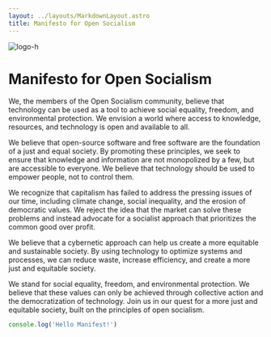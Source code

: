 ```yaml
---
layout: ../layouts/MarkdownLayout.astro
title: Manifesto for Open Socialism
---
```


![logo-h](https://user-images.githubusercontent.com/34670018/231368487-e7c3cb78-1f6c-4a1e-9abd-8af4807a7fdc.png)

# Manifesto for Open Socialism

We, the members of the Open Socialism community, believe that technology can be used as a tool to achieve social equality, freedom, and environmental protection. We envision a world where access to knowledge, resources, and technology is open and available to all.

We believe that open-source software and free software are the foundation of a just and equal society. By promoting these principles, we seek to ensure that knowledge and information are not monopolized by a few, but are accessible to everyone. We believe that technology should be used to empower people, not to control them.

We recognize that capitalism has failed to address the pressing issues of our time, including climate change, social inequality, and the erosion of democratic values. We reject the idea that the market can solve these problems and instead advocate for a socialist approach that prioritizes the common good over profit.

We believe that a cybernetic approach can help us create a more equitable and sustainable society. By using technology to optimize systems and processes, we can reduce waste, increase efficiency, and create a more just and equitable society.

We stand for social equality, freedom, and environmental protection. We believe that these values can only be achieved through collective action and the democratization of technology. Join us in our quest for a more just and equitable society, built on the principles of open socialism.

```js
console.log('Hello Manifest!')
```
